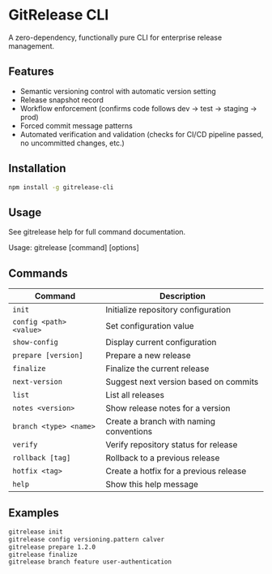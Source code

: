 # GitRelease CLI

A zero-dependency, functionally pure CLI for enterprise release management.

## Features

- Semantic versioning control with automatic version setting
- Release snapshot record
- Workflow enforcement (confirms code follows dev -> test -> staging -> prod)
- Forced commit message patterns
- Automated verification and validation (checks for CI/CD pipeline passed, no uncommitted changes, etc.)

## Installation

```bash
npm install -g gitrelease-cli
```

## Usage
See gitrelease help for full command documentation.

Usage: gitrelease [command] [options]

## Commands

| Command                 | Description |
|-------------------------|-------------|
| `init`                 | Initialize repository configuration |
| `config <path> <value>` | Set configuration value |
| `show-config`          | Display current configuration |
| `prepare [version]`    | Prepare a new release |
| `finalize`             | Finalize the current release |
| `next-version`         | Suggest next version based on commits |
| `list`                 | List all releases |
| `notes <version>`      | Show release notes for a version |
| `branch <type> <name>` | Create a branch with naming conventions |
| `verify`               | Verify repository status for release |
| `rollback [tag]`       | Rollback to a previous release |
| `hotfix <tag>`         | Create a hotfix for a previous release |
| `help`                 | Show this help message |

## Examples

```sh
gitrelease init
gitrelease config versioning.pattern calver
gitrelease prepare 1.2.0
gitrelease finalize
gitrelease branch feature user-authentication
